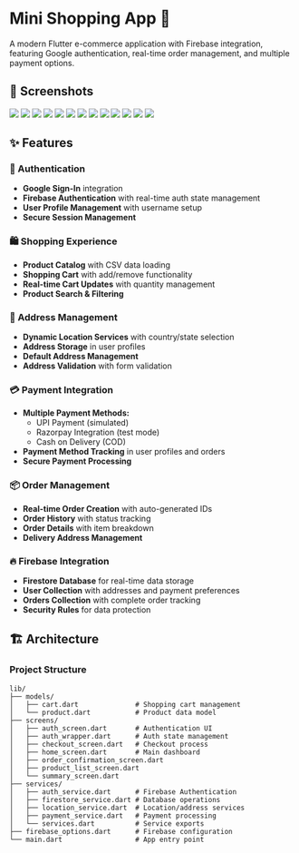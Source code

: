 # Mini Shopping App 🛒

A modern Flutter e-commerce application with Firebase integration, featuring Google authentication, real-time order management, and multiple payment options.

## 📱 Screenshots

![](screenshots/ss1.png) 
![](screenshots/ss2.png)
![](screenshots/ss3.png)
![](screenshots/ss4.png)
![](screenshots/ss5.png)
![](screenshots/ss6.png)
![](screenshots/ss7.png)
![](screenshots/ss8.png)
![](screenshots/ss9.png)
![](screenshots/ss10.png)
![](screenshots/ss11.png)
![](screenshots/ss12.png)
![](screenshots/ss13.png)

## ✨ Features

### 🔐 Authentication
- **Google Sign-In** integration
- **Firebase Authentication** with real-time auth state management
- **User Profile Management** with username setup
- **Secure Session Management**

### 🛍️ Shopping Experience
- **Product Catalog** with CSV data loading
- **Shopping Cart** with add/remove functionality
- **Real-time Cart Updates** with quantity management
- **Product Search & Filtering**

### 📍 Address Management
- **Dynamic Location Services** with country/state selection
- **Address Storage** in user profiles
- **Default Address Management**
- **Address Validation** with form validation

### 💳 Payment Integration
- **Multiple Payment Methods:**
  - UPI Payment (simulated)
  - Razorpay Integration (test mode)
  - Cash on Delivery (COD)
- **Payment Method Tracking** in user profiles and orders
- **Secure Payment Processing**

### 📦 Order Management
- **Real-time Order Creation** with auto-generated IDs
- **Order History** with status tracking
- **Order Details** with item breakdown
- **Delivery Address Management**

### 🔥 Firebase Integration
- **Firestore Database** for real-time data storage
- **User Collection** with addresses and payment preferences
- **Orders Collection** with complete order tracking
- **Security Rules** for data protection

## 🏗️ Architecture

### Project Structure
```
lib/
├── models/
│   ├── cart.dart              # Shopping cart management
│   └── product.dart           # Product data model
├── screens/
│   ├── auth_screen.dart       # Authentication UI
│   ├── auth_wrapper.dart      # Auth state management
│   ├── checkout_screen.dart   # Checkout process
│   ├── home_screen.dart       # Main dashboard
│   ├── order_confirmation_screen.dart
│   ├── product_list_screen.dart
│   └── summary_screen.dart
├── services/
│   ├── auth_service.dart      # Firebase Authentication
│   ├── firestore_service.dart # Database operations
│   ├── location_service.dart  # Location/address services
│   ├── payment_service.dart   # Payment processing
│   └── services.dart          # Service exports
├── firebase_options.dart      # Firebase configuration
└── main.dart                  # App entry point
```
